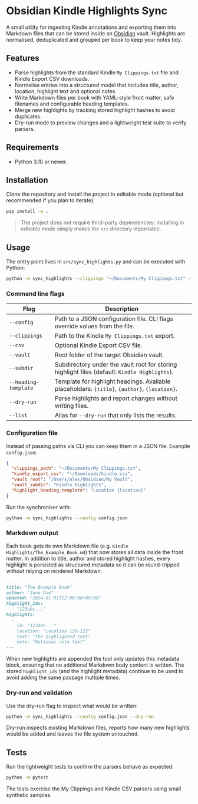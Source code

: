 # Obsidian Kindle Highlights Sync

A small utility for ingesting Kindle annotations and exporting them into Markdown files that can be stored inside an [Obsidian](https://obsidian.md/) vault. Highlights are normalised, deduplicated and grouped per book to keep your notes tidy.

## Features

- Parse highlights from the standard Kindle `My Clippings.txt` file and Kindle Export CSV downloads.
- Normalise entries into a structured model that includes title, author, location, highlight text and optional notes.
- Write Markdown files per book with YAML-style front matter, safe filenames and configurable heading templates.
- Merge new highlights by tracking stored highlight hashes to avoid duplicates.
- Dry-run mode to preview changes and a lightweight test suite to verify parsers.

## Requirements

- Python 3.10 or newer.

## Installation

Clone the repository and install the project in editable mode (optional but recommended if you plan to iterate):

```bash
pip install -e .
```

> The project does not require third-party dependencies; installing in editable mode simply makes the `src` directory importable.

## Usage

The entry point lives in `src/sync_highlights.py` and can be executed with Python:

```bash
python -m sync_highlights --clippings "~/Documents/My Clippings.txt" --vault "/path/to/Obsidian" --dry-run
```

### Command line flags

| Flag | Description |
| --- | --- |
| `--config` | Path to a JSON configuration file. CLI flags override values from the file. |
| `--clippings` | Path to the Kindle `My Clippings.txt` export. |
| `--csv` | Optional Kindle Export CSV file. |
| `--vault` | Root folder of the target Obsidian vault. |
| `--subdir` | Subdirectory under the vault root for storing highlight files (default: `Kindle Highlights`). |
| `--heading-template` | Template for highlight headings. Available placeholders: `{title}`, `{author}`, `{location}`. |
| `--dry-run` | Parse highlights and report changes without writing files. |
| `--list` | Alias for `--dry-run` that only lists the results. |

### Configuration file

Instead of passing paths via CLI you can keep them in a JSON file. Example `config.json`:

```json
{
  "clippings_path": "~/Documents/My Clippings.txt",
  "kindle_export_csv": "~/Downloads/kindle.csv",
  "vault_root": "/Users/alex/Obsidian/My Vault",
  "vault_subdir": "Kindle Highlights",
  "highlight_heading_template": "Location {location}"
}
```

Run the synchroniser with:

```bash
python -m sync_highlights --config config.json
```

### Markdown output

Each book gets its own Markdown file (e.g. `Kindle Highlights/The_Example_Book.md`) that now stores all data inside the front matter. In addition to title, author and stored highlight hashes, every highlight is persisted as structured metadata so it can be round-tripped without relying on rendered Markdown:

```markdown
---
title: "The Example Book"
author: "Jane Doe"
updated: "2024-01-01T12:00:00+00:00"
highlight_ids:
  - "123abc..."
highlights:
  -
    id: "123abc..."
    location: "Location 120-122"
    text: "The highlighted text"
    note: "Optional note text"
---
```

When new highlights are appended the tool only updates this metadata block, ensuring that no additional Markdown body content is written. The stored `highlight_ids` (and the highlight metadata) continue to be used to avoid adding the same passage multiple times.

### Dry-run and validation

Use the dry-run flag to inspect what would be written:

```bash
python -m sync_highlights --config config.json --dry-run
```

Dry-run inspects existing Markdown files, reports how many new highlights would be added and leaves the file system untouched.

## Tests

Run the lightweight tests to confirm the parsers behave as expected:

```bash
python -m pytest
```

The tests exercise the My Clippings and Kindle CSV parsers using small synthetic samples.
